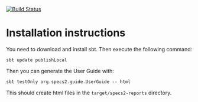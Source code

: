 [![Build Status](https://travis-ci.org/etorreborre/specs2.png?branch=master)](https://travis-ci.org/etorreborre/specs2)

Installation instructions
=========================

You need to download and install sbt. Then execute the following command:

    sbt update publishLocal

Then you can generate the User Guide with:

    sbt testOnly org.specs2.guide.UserGuide -- html

This should create html files in the `target/specs2-reports` directory. 
